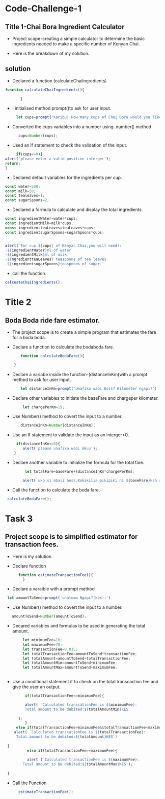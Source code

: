 # Code-Challenge-1

 ## Title 1-Chai Bora Ingredient Calculator

- Project scope-creating a simple calculator to determine the basic ingredients needed to make a specific number of Kenyan Chai.

- Here is the breakdown of my solution.

## solution

- Declared a function (calculateChaiIngredients)

```js 
function calculateChaiIngredients(){
        
       }
```

- I initialised method  prompt()to  ask for user input.

```js
     let cups=prompt('Karibu! How many cups of Chai Bora would you like to make?')
```

- Converted the cups variables into a number using .number() method

```js
      cups=Number(cups);
```

- Used an if statement to check the validation of the input.

```js 
     if(cups<=0){
alert('please enter a valid positive interger');
return;
}
```

- Declared  default variables for the ingredients per cup.

```js 
const water=200;
const milk=50;
const tealeaves=1;
const sugarSpoons=2;
```

- Declared a formula to calculate and display the total ingredients.

``` js
const ingredientWater=water*cups;
const ingredientMilk=milk*cups;
const ingredientteaLeaves=teaLeaves*cups;
const ingredientsugarSpoons=sugarSpoons*cups;


alert(`For cup ${cups} of Kenyan Chai,you will need):
-${ingredientWater}ml of water
-${ingredientMilk}ml of milk
-${ngredientteaLeaves} teaspoons of tea leaves
-${ingredientsugarSpoons}teaspoons of sugar.`
```

- call the function.

```js
calcuateChaiIngredients();
```

# Title 2

## Boda Boda ride fare estimator.


- The project scope is to create a simple program that estimates the fare for a boda boda.

- Declare a function to calculate the bodaboda fare.

```js  
       function calculateBodaFare(){

    }
```

- Declare a variabe inside the function-(distanceInKm)with a prompt method to ask for user input.

```js 
       let distanceInKm=prompt('Unafika wapi Boss? Kilometer ngapi?')
```

- Declare other variables to initiate the baseFare and chargeper kilometer.

```js let baseFare=50;
        let chargePerKm=15;
```

- Use Number() method to covert the input to a number.

```js
       distanceInKm=Number(distanceInKm);
```

- Use an If statement to validate the input as an interger>0.

```js 
     if(distanceInKm<=0){
        alert('please unafika wapi mkuu');
    } 
 ``` 

- Declare another variable to initialize the formula for the total fare. 

```js
         let totalFare=baseFare+(distanceInKm*chargePerKm);

        alert(`uko si mbali boss.Kukakilia pikipiki ni ${baseFare}ksh so mpaka huko itakuwa ${totalFare}.Twende boss.`)
 ``` 

- Call the function to calculate the boda fare.

```js
 calculateBodaFare();
 ```

 # Task 3

 ## Project scope is to  simplified estimator for transaction fees.

 - Here is my solution. 

- Declare function

```js
      function estimateTransactionFee(){
        }
```

- Declare a varaible with a prompt method 

```js 
 let amountToSend=prompt('unatuma Ngapi?(kes):') 
```

- Use Number() method to covert the input to a number.

```js      
   amountToSend=Number(amountToSend);
```

- Decared variables and formulas to be used in generating the total amount.

 ```js    
         let minimumFee=10;
         let maximumFee=70;
         let transactionFee=0.015;
         let totalTransactionFee=amountToSend*transactionFee;
         let totalAmount=amountToSend+totalTransactionFee;
         let totalAmountMin=amountToSend+minimumFee;
         let totalAmountMax=amountToSend+maximumFee;
  
 ``` 

- Use a conditional statement if to check on the total transcaction fee and give the user an output.

 ```js 
          if(totalTransactionFee<=minimumFee){

          alert( `Calculated transcationFee is ${minimumFee}:
          Total amount to be debited:${totalAmountMin}KES
      
      `);
          }
      else if(totalTransactionFee>minimumFee&&totalTransactionFee<maximumFee){
     alert( `Calculated transcationFee is ${totalTransactionFee}:
      Total amount to be debited:${totalAmount}KES`)
      
  }
           else if(totalTransactionFee>=maximumFee){
  
           alert (`Calculated transactionFee is ${maximumFee}:
         Total amount to be debited:${totalAmountMax}KES`);
      
  }
 ``` 

- Call the Function

```js 
      estimateTransactionFee();
```


























